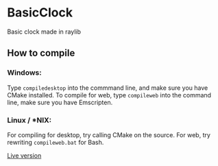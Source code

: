 # BasicClock
Basic clock made in raylib

## How to compile
### Windows:
Type `compiledesktop` into the commmand line, and make sure you have CMake installed.
To compile for web, type `compileweb` into the command line, make sure you have Emscripten.
### Linux / \*NIX:
For compiling for desktop, try calling CMake on the source.
For web, try rewriting `compileweb.bat` for Bash.


[Live version](https://LambBread.github.io/BasicClock_web/BasicClock.html)

